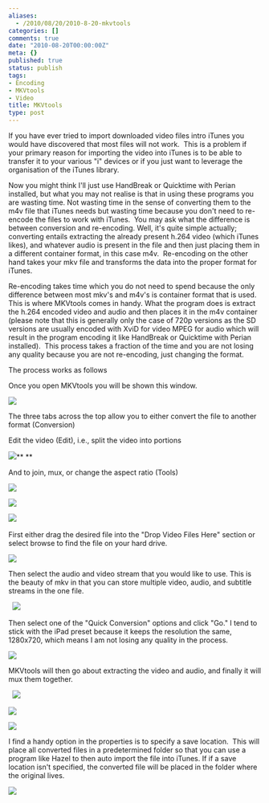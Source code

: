 ```yaml
---
aliases:
  - /2010/08/20/2010-8-20-mkvtools
categories: []
comments: true
date: "2010-08-20T00:00:00Z"
meta: {}
published: true
status: publish
tags:
- Encoding
- MKVtools
- Video
title: MKVtools
type: post
---
```

If you have ever tried to import downloaded video files intro iTunes you would have discovered that most files will not work.  This is a problem if your primary reason for importing the video into iTunes is to be able to transfer it to your various "i" devices or if you just want to leverage the organisation of the iTunes library.

Now you might think I'll just use HandBreak or Quicktime with Perian installed, but what you may not realise is that in using these programs you are wasting time. Not wasting time in the sense of converting them to the m4v file that iTunes needs but wasting time because you don't need to re-encode the files to work with iTunes.  You may ask what the difference is between conversion and re-encoding. Well, it's quite simple actually; converting entails extracting the already present h.264 video (which iTunes likes), and whatever audio is present in the file and then just placing them in a different container format, in this case m4v.  Re-encoding on the other hand takes your mkv file and transforms the data into the proper format for iTunes.

Re-encoding takes time which you do not need to spend because the only difference between most mkv's and m4v's is container format that is used.  This is where MKVtools comes in handy. What the program does is extract the h.264 encoded video and audio and then places it in the m4v container (please note that this is generally only the case of 720p versions as the SD versions are usually encoded with XviD for video MPEG for audio which will result in the program encoding it like HandBreak or Quicktime with Perian installed).  This process takes a fraction of the time and you are not losing any quality because you are not re-encoding, just changing the format.

The process works as follows 

Once you open MKVtools you will be shown this window. 

**![](/static/4f331d1f8754c7ec090e554a/50fe1c99e4b01c920a89f452/50fe1c99e4b01c920a89f487/1282267788096/Pic01.jpg/1000w)**

The three tabs across the top allow you to either convert the file to another format (Conversion)

Edit the video (Edit), i.e., split the video into portions 

![](/static/4f331d1f8754c7ec090e554a/50fe1c99e4b01c920a89f452/50fe1c99e4b01c920a89f488/1282267960627/Pic02.jpg/1000w)** **

And to join, mux, or change the aspect ratio (Tools)

![](/static/4f331d1f8754c7ec090e554a/50fe1c99e4b01c920a89f452/50fe1c99e4b01c920a89f489/1282267998082/Pic03.jpg/1000w)

![](/static/4f331d1f8754c7ec090e554a/50fe1c99e4b01c920a89f452/50fe1c99e4b01c920a89f48a/1282268013563/Pic04.jpg/1000w)

![](/static/4f331d1f8754c7ec090e554a/50fe1c99e4b01c920a89f452/50fe1c99e4b01c920a89f48b/1282268028563/Pic05.jpg/1000w) 

First either drag the desired file into the "Drop Video Files Here" section or select browse to find the file on your hard drive. 

![](/static/4f331d1f8754c7ec090e554a/50fe1c99e4b01c920a89f452/50fe1c99e4b01c920a89f48c/1282268097707/Pic06.jpg/1000w)

Then select the audio and video stream that you would like to use. This is the beauty of mkv in that you can store multiple video, audio, and subtitle streams in the one file. 

 
![](/static/4f331d1f8754c7ec090e554a/50fe1c99e4b01c920a89f452/50fe1c99e4b01c920a89f48d/1282268129193/Pic07.jpg/1000w)

Then select one of the "Quick Conversion" options and click "Go." I tend to stick with the iPad preset because it keeps the resolution the same, 1280x720, which means I am not losing any quality in the process. 

![](/static/4f331d1f8754c7ec090e554a/50fe1c99e4b01c920a89f452/50fe1c99e4b01c920a89f48e/1282268178023/Pic08.jpg/1000w)

MKVtools will then go about extracting the video and audio, and finally it will mux them together. 

 
![](/static/4f331d1f8754c7ec090e554a/50fe1c99e4b01c920a89f452/50fe1c99e4b01c920a89f48f/1282268202133/Pic09.jpg/1000w)

![](/static/4f331d1f8754c7ec090e554a/50fe1c99e4b01c920a89f452/50fe1c99e4b01c920a89f490/1282268243007/Pic10.jpg/1000w)

![](/static/4f331d1f8754c7ec090e554a/50fe1c99e4b01c920a89f452/50fe1c99e4b01c920a89f491/1282268262197/Pic11.jpg/1000w)

I find a handy option in the properties is to specify a save location.  This will place all converted files in a predetermined folder so that you can use a program like Hazel to then auto import the file into iTunes. If if a save location isn't specified, the converted file will be placed in the folder where the original lives. 

![](/static/4f331d1f8754c7ec090e554a/50fe1c99e4b01c920a89f452/50fe1c99e4b01c920a89f492/1282268284823/Pic12.jpg/1000w)
